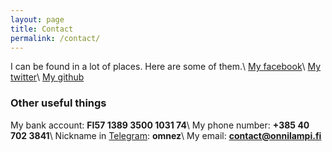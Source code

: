 ```yaml
---
layout: page
title: Contact
permalink: /contact/
---
```


I can be found in a lot of places. Here are some of them.\\
[My facebook](https://facebook.com/omnez)\\
[My twitter](https://twitter.com/omnez)\\
[My github](https://github.com/onnilampi)

### Other useful things
My bank account: **FI57 1389 3500 1031 74**\\
My phone number: **+385 40 702 3841**\\
Nickname in [Telegram](http://telegram.org): **omnez**\\
My email: **contact@onnilampi.fi**

